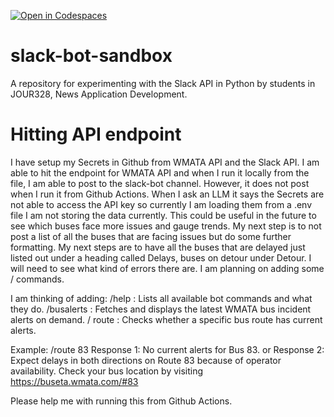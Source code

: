 [![Open in Codespaces](https://classroom.github.com/assets/launch-codespace-2972f46106e565e64193e422d61a12cf1da4916b45550586e14ef0a7c637dd04.svg)](https://classroom.github.com/open-in-codespaces?assignment_repo_id=18620074)
# slack-bot-sandbox

A repository for experimenting with the Slack API in Python by students in JOUR328, News Application Development.

# Hitting API endpoint
I have setup my Secrets in Github from WMATA API and the Slack API. I am able to hit the endpoint for WMATA API and when I run it locally from the file, I am able to post to the slack-bot channel. However, it does not post when I run it from Github Actions. When I ask an LLM it says the Secrets are not able to access the API key so currently I am loading them from a .env file
 I am not storing the data currently. This could be useful in the future to see which buses face more issues and gauge trends. My next step is to not post a list of all the buses that are facing issues but do some further formatting. My next steps are to have all the buses that are delayed just listed out under a heading called Delays, buses on detour under Detour. I will need to see what kind of errors there are. I am planning on adding some / commands. 

I am thinking of adding:
/help : Lists all available bot commands and what they do.
/busalerts : Fetches and displays the latest WMATA bus incident alerts on demand.
/ route : Checks whether a specific bus route has current alerts.

Example: /route 83
Response 1: No current alerts for Bus 83.
or 
Response 2: Expect delays in both directions on Route 83 because of operator availability. Check your bus location by visiting https://buseta.wmata.com/#83 

Please help me with running this from Github Actions.
